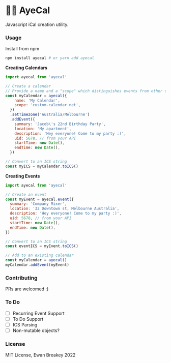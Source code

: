 # 🏴‍☠️ AyeCal

Javascript iCal creation utility.

### Usage

Install from npm

```bash
npm install ayecal # or yarn add ayecal
```

**Creating Calendars**

```js
import ayecal from 'ayecal'

// Create a calendar
// Provide a name and a "scope" which distinguishes events from other calendars
const myCalendar = ayecal({
    name: 'My Calendar',
    scope: 'custom-calendar.net',
  })
  .setTimezone('Australia/Melbourne')
  .addEvent({
    summary: 'Jacob\'s 22nd Birthday Party',
    location: 'My apartment',
    description: 'Hey everyone! Come to my party :)',
    uid: 5678, // from your API
    startTime: new Date(),
    endTime: new Date(),
  })

// Convert to an ICS string
const myICS = myCalendar.toICS()
```

**Creating Events**

```js
import ayecal from 'ayecal'

// Create an event
const myEvent = ayecal.event({
  summary: 'Company Mixer',
  location: '32 Downtown st, Melbourne Australia',
  description: 'Hey everyone! Come to my party :)',
  uid: 5678, // from your API
  startTime: new Date(),
  endTime: new Date(),
})

// Convert to an ICS string
const eventICS = myEvent.toICS()

// Add to an existing calendar
const myCalendar = ayecal()
myCalendar.addEvent(myEvent)
```

### Contributing

PRs are welcomed :)

### To Do

- [ ] Recurring Event Support
- [ ] To Do Support
- [ ] ICS Parsing
- [ ] Non-mutable objects?

### License

MIT License, Ewan Breakey 2022
